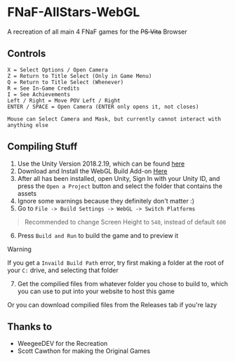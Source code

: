 # FNaF-AllStars-WebGL
A recreation of all main 4 FNaF games for the ~~PS Vita~~ Browser

## Controls
```
X = Select Options / Open Camera
Z = Return to Title Select (Only in Game Menu)
Q = Return to Title Select (Whenever)
R = See In-Game Credits
I = See Achievements
Left / Right = Move POV Left / Right
ENTER / SPACE = Open Camera (ENTER only opens it, not closes)

Mouse can Select Camera and Mask, but currently cannot interact with anything else

```

## Compiling Stuff
1. Use the Unity Version 2018.2.19, which can be found [here](https://unity.com/cn/releases/editor/whats-new/2018.2.19)
2. Download and Install the WebGL Build Add-on [Here](http://download.unity3d.com/download_unity/06990f28ba00/TargetSupportInstaller/UnitySetup-WebGL-Support-for-Editor-2018.2.19f1.exe)
3. After all has been installed, open Unity, Sign In with your Unity ID, and press the ```Open a Project``` button and select the folder that contains the assets
4. Ignore some warnings because they definitely don't matter :)
5. Go to ```File -> Build Settings -> WebGL -> Switch Platforms```
> Recommended to change Screen Height to ```540```, instead of default ```600```
6. Press ```Build and Run``` to build the game and to preview it
> [!WARNING]
> If you get a ```Invaild Build Path``` error, try first making a folder at the root of your ```C:``` drive, and selecting that folder
7. Get the compilied files from whatever folder you chose to build to, which you can use to put into your website to host this game

Or you can download compilied files from the Releases tab if you're lazy

## Thanks to
- WeegeeDEV for the Recreation
- Scott Cawthon for making the Original Games
